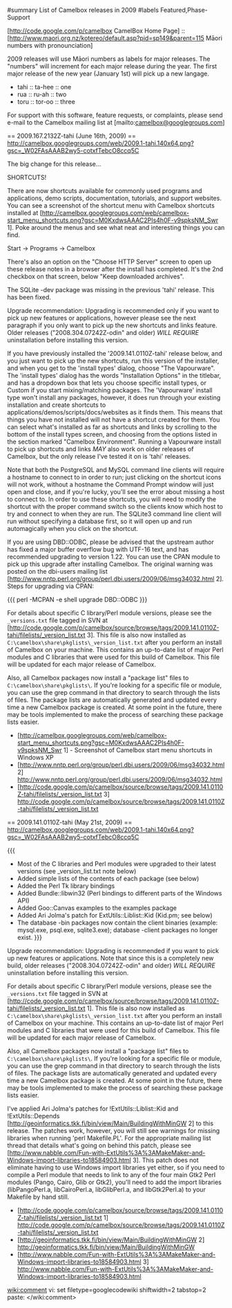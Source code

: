﻿#summary List of Camelbox releases in 2009
#labels Featured,Phase-Support

[http://code.google.com/p/camelbox CamelBox Home Page] ::
[http://www.maori.org.nz/kotereo/default.asp?pid=sp149&parent=115 Māori numbers with pronounciation]

2009 releases will use Māori numbers as labels for major releases.  The "numbers" will increment for each major release during the year.  The first major release of the new year (January 1st) will pick up a new langage.

  * tahi :: ta-hee :: one
  * rua :: ru-ah :: two
  * toru :: tor-oo :: three

For support with this software, feature requests, or complaints, please send e-mail to the Camelbox mailing list at [mailto:camelbox@googlegroups.com]

== 2009.167.2132Z-tahi (June 16th, 2009) ==
http://camelbox.googlegroups.com/web/2009.1-tahi.140x64.png?gsc=_W02FAsAAAB2wy5-cotxfTebcO8ccq5C

The big change for this release...

SHORTCUTS!

There are now shortcuts available for commonly used programs and applications, demo scripts, documentation, tutorials, and support websites.  You can see a screenshot of the shortcut menu with Camelbox shortcuts installed at [http://camelbox.googlegroups.com/web/camelbox-start_menu_shortcuts.png?gsc=M0KxdwsAAAC2PIs4h0F-v9spksNM_Swr 1]. Poke around the menus and see what neat and interesting things you can find. 

Start -> Programs -> Camelbox

There's also an option on the "Choose HTTP Server" screen to open up these release notes in a browser after the install has completed.  It's the 2nd checkbox on that screen, below "Keep downloaded archives".  

The SQLite -dev package was missing in the previous 'tahi' release.  This has been fixed.

Upgrade recommendation: Upgrading is recommended only if you want to pick up new features or applications, however please see the next paragraph if you only want to pick up the new shortcuts and links feature.  Older releases ("2008.304.07242Z-odin" and older) *WILL REQUIRE* uninstallation before installing this version.  

If you have previously installed the '2009.141.0110Z-tahi' release below, and you just want to pick up the new shortcuts, run this version of the installer, and when you get to the 'install types' dialog, choose "The Vapourware".  The 'install types' dialog has the words "Installation Options" in the titlebar, and has a dropdown box that lets you choose specific install types, or Custom if you start mixing/matching packages.  The 'Vapourware' install type won't install any packages, however, it does run through your existing installation and create shortcuts to applications/demos/scripts/docs/websites as it finds them.  This means that things you have not installed will not have a shortcut created for them.  You can select what's installed as far as shortcuts and links by scrolling to the bottom of the install types screen, and choosing from the options listed in the section marked "Camelbox Environment".  Running a Vapourware install to pick up shortcuts and links *MAY* also work on older releases of Camelbox, but the only release I've tested it on is 'tahi' releases.

Note that both the PostgreSQL and MySQL command line clients will require a hostname to connect to in order to run; just clicking on the shortcut icons will not work, without a hostname the Command Prompt window will just open and close, and if you're lucky, you'll see the error about missing a host to connect to.  In order to use these shortcuts, you will need to modify the shortcut with the proper command switch so the clients know which host to try and connect to when they are run.  The SQLite3 command line client will run without specifying a database first, so it will open up and run automagically when you click on the shortcut.

If you are using DBD::ODBC, please be advised that the upstream author has fixed a major buffer overflow bug with UTF-16 text, and has recommended upgrading to version 1.22.  You can use the CPAN module to pick up this upgrade after installing Camelbox.  The original warning was posted on the dbi-users mailing list [http://www.nntp.perl.org/group/perl.dbi.users/2009/06/msg34032.html 2].  Steps for upgrading via CPAN:

{{{
perl -MCPAN -e shell
upgrade DBD::ODBC
}}}

For details about specific C library/Perl module versions, please see the `_versions.txt` file tagged in SVN at [http://code.google.com/p/camelbox/source/browse/tags/2009.141.0110Z-tahi/filelists/_version_list.txt 3]. This file is also now installed as `C:\camelbox\share\pkglists\_version_list.txt` after you perform an install of Camelbox on your machine. This contains an up-to-date list of major Perl modules and C libraries that were used for this build of Camelbox. This file will be updated for each major release of Camelbox.

Also, all Camelbox packages now install a "package list" files to `C:\camelbox\share\pkglists\`. If you're looking for a specific file or module, you can use the grep command in that directory to search through the lists of files. The package lists are automatically generated and updated every time a new Camelbox package is created. At some point in the future, there may be tools implemented to make the process of searching these package lists easier.

  * [http://camelbox.googlegroups.com/web/camelbox-start_menu_shortcuts.png?gsc=M0KxdwsAAAC2PIs4h0F-v9spksNM_Swr 1] - Screenshot of Camelbox start menu shortcuts in Windows XP
  * [http://www.nntp.perl.org/group/perl.dbi.users/2009/06/msg34032.html 2] http://www.nntp.perl.org/group/perl.dbi.users/2009/06/msg34032.html
  * [http://code.google.com/p/camelbox/source/browse/tags/2009.141.0110Z-tahi/filelists/_version_list.txt 3] http://code.google.com/p/camelbox/source/browse/tags/2009.141.0110Z-tahi/filelists/_version_list.txt
  

== 2009.141.0110Z-tahi (May 21st, 2009) ==
http://camelbox.googlegroups.com/web/2009.1-tahi.140x64.png?gsc=_W02FAsAAAB2wy5-cotxfTebcO8ccq5C

{{{
- Most of the C libraries and Perl modules were upgraded to their latest versions (see _version_list.txt note below)
- Added simple lists of the contents of each package (see below)
- Added the Perl Tk library bindings
- Added Bundle::libwin32 (Perl bindings to different parts of the Windows API)
- Added Goo::Canvas examples to the examples package
- Added Ari Jolma's patch for ExtUtils::Liblist::Kid (Kid.pm; see below)
- The database -bin packages now contain the client binaries (example: mysql.exe, psql.exe, sqlite3.exe); database -client packages no longer exist.
}}}

Upgrade recommendation: Upgrading is recommended if you want to pick up new features or applications.  Note that since this is a completely new build, older releases ("2008.304.07242Z-odin" and older) *WILL REQUIRE* uninstallation before installing this version.

For details about specific C library/Perl module versions, please see the `_versions.txt` file tagged in SVN at [http://code.google.com/p/camelbox/source/browse/tags/2009.141.0110Z-tahi/filelists/_version_list.txt 1]. This file is also now installed as `C:\camelbox\share\pkglists\_version_list.txt` after you perform an install of Camelbox on your machine. This contains an up-to-date list of major Perl modules and C libraries that were used for this build of Camelbox. This file will be updated for each major release of Camelbox.

Also, all Camelbox packages now install a "package list" files to `C:\camelbox\share\pkglists\`. If you're looking for a specific file or module, you can use the grep command in that directory to search through the lists of files. The package lists are automatically generated and updated every time a new Camelbox package is created. At some point in the future, there may be tools implemented to make the process of searching these package lists easier.

I've applied Ari Jolma's patches for !ExtUtils::Liblist::Kid and !ExtUtils::Depends [http://geoinformatics.tkk.fi/bin/view/Main/BuildingWithMinGW 2] to this release.  The patches work, however, you will still see warnings for missing libraries when running 'perl Makefile.PL'. For the appropriate mailing list thread that details what's going on behind this patch, please see [http://www.nabble.com/Fun-with-ExtUtils%3A%3AMakeMaker-and-Windows-import-libraries-to18584903.html 3].  This patch does not eliminate having to use Windows import libraries yet either, so if you need to compile a Perl module that needs to link to any of the four main Gtk2 Perl modules (Pango, Cairo, Glib or Gtk2), you'll need to add the import libraries (libPangoPerl.a, libCairoPerl.a, libGlibPerl.a, and libGtk2Perl.a) to your Makefile by hand still.

  * [http://code.google.com/p/camelbox/source/browse/tags/2009.141.0110Z-tahi/filelists/_version_list.txt 1] http://code.google.com/p/camelbox/source/browse/tags/2009.141.0110Z-tahi/filelists/_version_list.txt
  * [http://geoinformatics.tkk.fi/bin/view/Main/BuildingWithMinGW 2] http://geoinformatics.tkk.fi/bin/view/Main/BuildingWithMinGW
  * [http://www.nabble.com/Fun-with-ExtUtils%3A%3AMakeMaker-and-Windows-import-libraries-to18584903.html 3] http://www.nabble.com/Fun-with-ExtUtils%3A%3AMakeMaker-and-Windows-import-libraries-to18584903.html

<wiki:comment>
vi: set filetype=googlecodewiki shiftwidth=2 tabstop=2 paste:
</wiki:comment>
